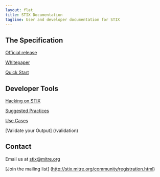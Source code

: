 ```yaml
---
layout: flat
title: STIX Documentation
tagline: User and developer documentation for STIX
---
```



## The Specification
[Official release](http://stix.mitre.org/language/)

[Whitepaper](http://stix.mitre.org/about/documents/STIX_Whitepaper_v1.1.pdf)

[Quick Start](/getting-started)

## Developer Tools

[Hacking on STIX](/utilities)

[Suggested Practices](/suggestions)

[Use Cases](/idioms)

[Validate your Output] (/validation)


## Contact 

Email us at <stix@mitre.org>

[Join the mailing list] (http://stix.mitre.org/community/registration.html)
